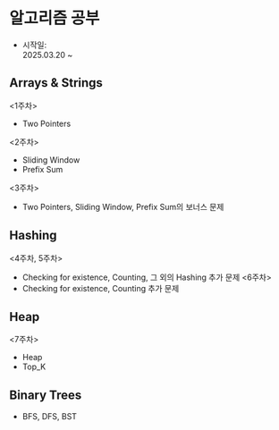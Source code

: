 # 알고리즘 공부
- 시작일: <br>
2025.03.20 ~

## Arrays & Strings 

<1주차>
- Two Pointers

<2주차>
- Sliding Window
- Prefix Sum

<3주차>
- Two Pointers, Sliding Window, Prefix Sum의 보너스 문제

## Hashing

<4주차, 5주차>
- Checking for existence, Counting, 그 외의 Hashing 추가 문제
<6주차>
- Checking for existence, Counting 추가 문제

## Heap

<7주차>
- Heap
- Top_K

## Binary Trees
- BFS, DFS, BST
